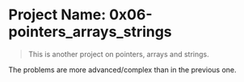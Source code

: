 # Project Name: 0x06-pointers_arrays_strings

> This is another project on pointers, arrays and strings. 

The problems are more advanced/complex than in the previous one.
